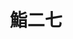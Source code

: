 ---
title: "鮨二七"
description: "鮨二七"
layout: shop
keywords:
  - 美食競賽
  - 台灣美食
  - 美食精選
datePublished: "2025-06-30"
dateModified: "2025-07-06"
city: "台北市"
district: "大安區"
address: "台北市大安區安和路二段167號1樓"
phone: "0227329920"
geo: "25.028226418014707, 121.55020137897594"
google_map: "https://maps.app.goo.gl/emYgipnArUuaBcxs6"
footinder: "https://footinder.com.tw/%e5%8f%b0%e5%8c%97%e5%b8%82%e5%a4%a7%e5%ae%89%e5%8d%80/36432/"
official: "https://www.2727.com.tw/"
award:
  - name: "500盤"
    year: "2024"
    entries:
      - dishes:
          - "北京鰻魚手卷"
          - "金目鯛"

---